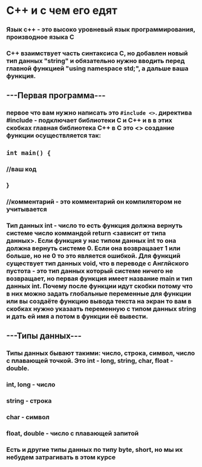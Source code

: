 <h1>C++ и с чем его едят</h1>
<h3>Язык с++ - это высоко уровневый язык программирования, производное языка С</h3>
<h3>С++ взаимствует часть синтаксиса С, но добавлен новый тип данных "string" и обязательно нужно вводить перед главной функцией "using namespace std;", а дальше ваша функция.</h3>
<h2>---Первая программа---</h2>
<h3>
  первое что вам нужно написать это <code class="c++ hljs">#include <<iostream>></code>.
  директива #include - подключает библиотеки С и С++
  и в в этих скобках главная библиотека С++ в С это <<stdio.h>>
  создание функции осуществляется так:<h3>
  <code class="c++ hljs">int main() {</code></h3></h3>
<h3>//ваш код</h3>
<h3>}</h3>
<h3> //комментарий - это комментарий он компилятором не учитывается</h3>
<h3>Тип данных int - число то есть функция должна вернуть системе число коммандой return <зависит от типа данных>. Если функция у нас типом данных int то она должна вернуть
  системе 0.
  Если она возврацаает 1 или больше, но не 0 то это является ошибкой. Для функций существует тип данных void, что в переводе с Англйского
  пустота - это тип данных который системе ничего не возвращает, но первая функция имеет название main и тип данных int. Почему после функции идут скобки
  потому что в них можно задать глобальные переменные для функции или вы создаёте функцию вывода текста на экран то вам в скобках нужно указаать переменную с типом данных
  string и дать ей имя а потом в функции её вывести.</h3>
<h2>---Типы данных---</h2>
<h3>Типы данных бывают такими: число, строка, символ, число с плавающей точкой. Это int - long, string, char, float - double.</h3>
<h3>int, long - число</h3>
<h3>string - строка</h3>
<h3>char - символ</h3>
<h3>float, double - число с плавающей запитой</h3>
<h3>Есть и другие типы данных по типу byte, short,  но мы их небудем затрагивать в этом курсе</h3>
